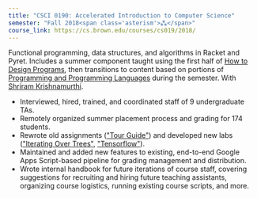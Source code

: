 ```yaml
---
title: "CSCI 0190: Accelerated Introduction to Computer Science"
semester: "Fall 2018<span class='asterism'>⁂</span>"
course_link: https://cs.brown.edu/courses/cs019/2018/
---
```


Functional programming, data structures, and algorithms in Racket and Pyret. Includes a summer component taught using the first half of [How to Design Programs](https://htdp.org/), then transitions to content based on portions of [Programming and Programming Languages](https://papl.cs.brown.edu/2018/) during the semester. With [Shriram Krishnamurthi](http://cs.brown.edu/~sk/).

* Interviewed, hired, trained, and coordinated staff of 9 undergraduate TAs.
* Remotely organized summer placement process and grading for 174 students.
* Rewrote old assignments (["Tour Guide"](https://cs.brown.edu/courses/cs019/2018/tour-guidetour-guide.html)) and developed new labs (["Iterating Over Trees"](documents/teaching/csci0190/iterating-over-trees-lab.pdf), ["Tensorflow"](documents/teaching/csci0190/tensorflow-lab.pdf)).
* Maintained and added new features to existing, end-to-end Google Apps Script-based pipeline for grading management and distribution.
* Wrote internal handbook for future iterations of course staff, covering suggestions for recruiting and hiring future teaching assistants, organizing course logistics, running existing course scripts, and more.
